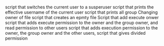 script that switches the current user to a susperuser
script that prints the effective username of the current user
script that prints all group
Changing owner of file
script that creates an epmty file
Script that add execute onwer
script that adds execute permission to the owner and the group owner, and read permission to other users
script that adds execution permission to the owner, the group owner and the other users,
script that gives divided permission
